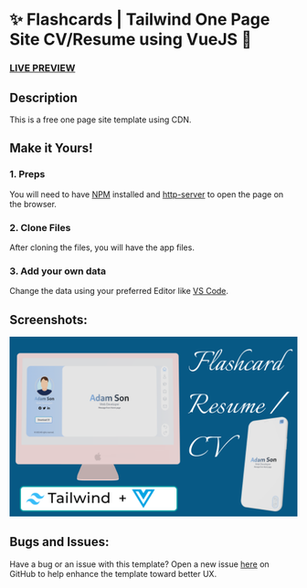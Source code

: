 # :sparkles: Flashcards | Tailwind One Page Site CV/Resume using VueJS :ear_of_rice:


### <a href="https://wpplumber.github.io/flashcards">LIVE PREVIEW</a> 

## Description
This is a free one page site template using CDN.

## Make it Yours!
### 1. Preps
You will need to have [NPM](https://nodejs.org/en/) installed and [http-server](https://www.npmjs.com/package/http-server) to open the page on the browser.

### 2. Clone Files
After cloning the files, you will have the app files.

### 3. Add your own data 
Change the data using your preferred Editor like [VS Code](https://code.visualstudio.com/).


## Screenshots:

![flashcard-cv-one-page-site](./screenshots/Flashcard-preview.png)

## Bugs and Issues:
Have a bug or an issue with this template? Open a new issue [here](https://github.com/wpplumber/flashcards/issues) on GitHub to help enhance the template toward better UX.